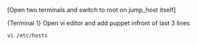 [Open two terminals and switch to root on jump_host itself]

{Terminal 1}
Open vi editor and add puppet infront of last 3 lines
```
vi /etc/hosts
```

